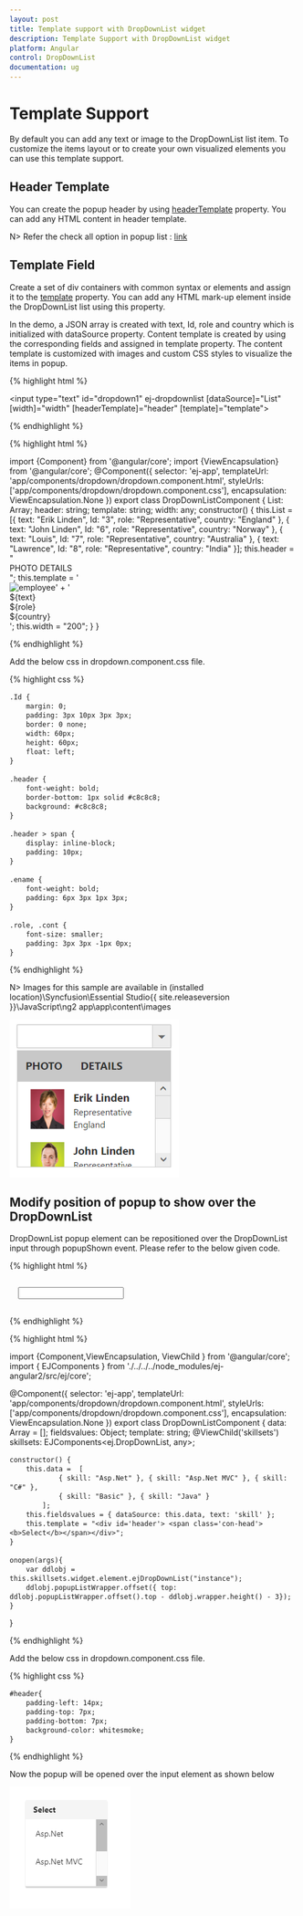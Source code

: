 ```yaml
---
layout: post
title: Template support with DropDownList widget
description: Template Support with DropDownList widget
platform: Angular
control: DropDownList
documentation: ug
---
```


# Template Support

By default you can add any text or image to the DropDownList list item. To customize the items layout or to create your own visualized elements you can use this template support.

## Header Template

You can create the popup header by using [headerTemplate](http://helpjs.syncfusion.com/api/js/ejdropdownlist#members:headertemplate) property. You can add any HTML content in header template.

N> Refer the check all option in popup list : [link](http://help.syncfusion.com/js/dropdownlist/howto#add-check-all-option-in-popup-list)

## Template Field

Create a set of div containers with common syntax or elements and assign it to the [template](http://helpjs.syncfusion.com/api/js/ejdropdownlist#members:template) property. You can add any HTML mark-up element inside the DropDownList list using this property.

In the demo, a JSON array is created with text, Id, role and country which is initialized with dataSource property. Content template is created by using the corresponding fields and assigned in template property. The content template is customized with images and custom CSS styles to visualize the items in popup.

{% highlight html %}

<input type="text" id="dropdown1" ej-dropdownlist [dataSource]="List" [width]="width" [headerTemplate]="header" [template]="template">
	 
{% endhighlight %}

{% highlight html %}

import {Component} from '@angular/core';
import {ViewEncapsulation} from '@angular/core';
@Component({
selector: 'ej-app',
templateUrl: 'app/components/dropdown/dropdown.component.html',
styleUrls: ['app/components/dropdown/dropdown.component.css'],
encapsulation: ViewEncapsulation.None
})
export class DropDownListComponent {
   	List: Array<Object>;
    header: string;
    template: string;
    width: any;
    constructor() {
        this.List = [{
            text: "Erik Linden",
            Id: "3",
            role: "Representative",
            country: "England"
             }, {
                text: "John Linden",
                Id: "6",
                role: "Representative",
                country: "Norway"
            }, {
                text: "Louis",
                Id: "7",
                role: "Representative",
                country: "Australia"
            }, {
                text: "Lawrence",
                Id: "8",
                role: "Representative",
                country: "India"
        }];
        this.header = "<div class='header'><span>PHOTO</span> <span>DETAILS</span></div>";
        this.template = '<div><img class="Id" src="Employee/${Id}.png" alt="employee"/>' + '<div class="ename"> ${text} </div><div class="role"> ${role} </div><div class="cont"> ${country} </div></div>';
        this.width = "200";
    }
}

{% endhighlight %}

Add the below css in dropdown.component.css file.

{% highlight css %}
	
    .Id {
        margin: 0;
        padding: 3px 10px 3px 3px;
        border: 0 none;
        width: 60px;
        height: 60px;
        float: left;
    }
    
    .header {
        font-weight: bold;
        border-bottom: 1px solid #c8c8c8;
        background: #c8c8c8;
    }
    
    .header > span {
        display: inline-block;
        padding: 10px;
    }
    
    .ename {
        font-weight: bold;
        padding: 6px 3px 1px 3px;
    }
    
    .role, .cont {
        font-size: smaller;
        padding: 3px 3px -1px 0px;
    }
		 
{% endhighlight %}

N> Images for this sample are available in (installed location)\Syncfusion\Essential Studio\{{ site.releaseversion }}\JavaScript\ng2 app\app\content\images<br/>

![](TemplateSupport_images/TemplateSupport_img1.png)

## Modify position of popup to show over the DropDownList

DropDownList popup element can be repositioned over the DropDownList input through popupShown event. Please refer to the below given code.

{% highlight html %}

<div style="padding:3%;">
<input #skillsets id="skillsets" ej-dropdownlist [dataSource]="data" [fields]="fieldsvalues" watermarkText="Select type"  [headerTemplate]="template" (popupShown)="onopen($event)" />
</div>
	 
{% endhighlight %}

{% highlight html %}

import {Component,ViewEncapsulation, ViewChild } from '@angular/core';
import { EJComponents } from './../../../node_modules/ej-angular2/src/ej/core';

@Component({
selector: 'ej-app',
templateUrl: 'app/components/dropdown/dropdown.component.html',
styleUrls: ['app/components/dropdown/dropdown.component.css'],
encapsulation: ViewEncapsulation.None
})
export class DropDownListComponent {
  data: Array<Object> = [];
    fieldsvalues: Object;
    template: string; 
    @ViewChild('skillsets') skillsets: EJComponents<ej.DropDownList, any>;

    constructor() {
        this.data =  [
                { skill: "Asp.Net" }, { skill: "Asp.Net MVC" }, { skill: "C#" },
                { skill: "Basic" }, { skill: "Java" }
            ];
        this.fieldsvalues = { dataSource: this.data, text: 'skill' };
        this.template = "<div id='header'> <span class='con-head'><b>Select</b></span></div>";
    }

    onopen(args){
        var ddlobj = this.skillsets.widget.element.ejDropDownList("instance"); 
        ddlobj.popupListWrapper.offset({ top: ddlobj.popupListWrapper.offset().top - ddlobj.wrapper.height() - 3});
    }
}

{% endhighlight %}

Add the below css in dropdown.component.css file.

{% highlight css %}
	
    #header{
        padding-left: 14px;
        padding-top: 7px;
        padding-bottom: 7px;
        background-color: whitesmoke;
    }
   
{% endhighlight %}

Now the popup will be opened over the input element as shown below

![](TemplateSupport_images/TemplateSupport_img2.png)